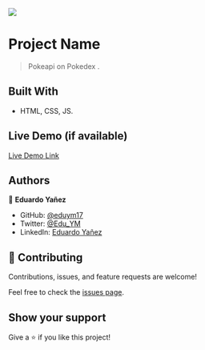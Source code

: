 ![](https://img.shields.io/badge/LaunchX-blueviolet)

# Project Name

> Pokeapi on Pokedex .


## Built With

- HTML, CSS, JS.

## Live Demo (if available)

[Live Demo Link](https://eduym17.github.io/LX-FE-practice-pokedex/)

## Authors

👤 **Eduardo Yañez**

- GitHub: [@eduym17](https://github.com/eduym17)
- Twitter: [@Edu_YM](https://twitter.com/Edu_YM)
- LinkedIn: [Eduardo Yañez](https://www.linkedin.com/in/eduardoym/)

## 🤝 Contributing

Contributions, issues, and feature requests are welcome!

Feel free to check the [issues page](../../issues/).

## Show your support

Give a ⭐️ if you like this project!
